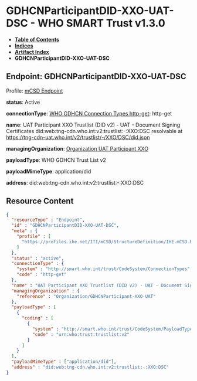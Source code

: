 # GDHCNParticipantDID-XXO-UAT-DSC - WHO SMART Trust v1.3.0

* [**Table of Contents**](toc.md)
* [**Indices**](indices.md)
* [**Artifact Index**](artifacts.md)
* **GDHCNParticipantDID-XXO-UAT-DSC**

## Endpoint: GDHCNParticipantDID-XXO-UAT-DSC

Profile: [mCSD Endpoint](https://profiles.ihe.net/ITI/mCSD/4.0.0/StructureDefinition-IHE.mCSD.Endpoint.html)

**status**: Active

**connectionType**: [WHO GDHCN Connection Types http-get](CodeSystem-ConnectionTypes.md#ConnectionTypes-http-get): http-get

**name**: UAT Participant XXO Trustlist (DID v2) - UAT - Document Signing Certificates did:web:tng-cdn.who.int:v2:trustlist:-:XXO:DSC resolvable at https://tng-cdn-uat.who.int/v2/trustlist/-/XXO/DSC/did.json

**managingOrganization**: [Organization UAT Participant XXO](Organization-GDHCNParticipant-XXO-UAT.md)

**payloadType**: WHO GDHCN Trust List v2

**payloadMimeType**: application/did

**address**: did:web:tng-cdn.who.int:v2:trustlist:-:XXO:DSC



## Resource Content

```json
{
  "resourceType" : "Endpoint",
  "id" : "GDHCNParticipantDID-XXO-UAT-DSC",
  "meta" : {
    "profile" : [
      "https://profiles.ihe.net/ITI/mCSD/StructureDefinition/IHE.mCSD.Endpoint"
    ]
  },
  "status" : "active",
  "connectionType" : {
    "system" : "http://smart.who.int/trust/CodeSystem/ConnectionTypes",
    "code" : "http-get"
  },
  "name" : "UAT Participant XXO Trustlist (DID v2) - UAT - Document Signing Certificates\ndid:web:tng-cdn.who.int:v2:trustlist:-:XXO:DSC\nresolvable at https://tng-cdn-uat.who.int/v2/trustlist/-/XXO/DSC/did.json",
  "managingOrganization" : {
    "reference" : "Organization/GDHCNParticipant-XXO-UAT"
  },
  "payloadType" : [
    {
      "coding" : [
        {
          "system" : "http://smart.who.int/trust/CodeSystem/PayloadTypes",
          "code" : "urn:who:trust:trustlist:v2"
        }
      ]
    }
  ],
  "payloadMimeType" : ["application/did"],
  "address" : "did:web:tng-cdn.who.int:v2:trustlist:-:XXO:DSC"
}

```

